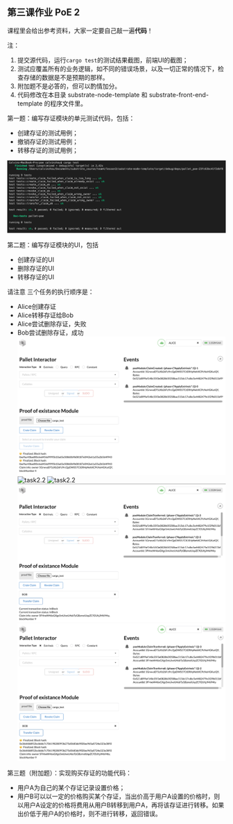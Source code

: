 ## 第三课作业  PoE 2

课程里会给出参考资料，大家一定要自己敲一遍**代码**！

注：

1. 提交源代码，运行`cargo test`的测试结果截图，前端UI的截图；
2. 测试应覆盖所有的业务逻辑，如不同的错误场景，以及一切正常的情况下，检查存储的数据是不是预期的那样。
3. 附加题不是必答的，但可以酌情加分。
4. 代码修改在本目录 substrate-node-template 和 substrate-front-end-template 的程序文件里。

第一题：编写存证模块的单元测试代码，包括：

* 创建存证的测试用例；
* 撤销存证的测试用例；
* 转移存证的测试用例；

![task1.1](./images/cargo_test.png)

第二题：编写存证模块的UI，包括

* 创建存证的UI
* 删除存证的UI
* 转移存证的UI

请注意 三个任务的执行顺序是：
- Alice创建存证
- Alice转移存证给Bob
- Alice尝试删除存证，失败
- Bob尝试删除存证，成功
![task2.1](./images/create_claim_confirmed_alice.png)
![task2.2](./images/remove_claim_failed_alice.png)
![task2.2](./images/remove_claim_ok_bob.png)
![task2.3](./images/transfer_claim_alice.png)
![task2.3](./images/transfer_claim_confirmed_bob.png)


第三题（附加题）：实现购买存证的功能代码：

* 用户A为自己的某个存证记录设置价格；
* 用户B可以以一定的价格购买某个存证，当出价高于用户A设置的价格时，则以用户A设定的价格将费用从用户B转移到用户A，再将该存证进行转移。如果出价低于用户A的价格时，则不进行转移，返回错误。

